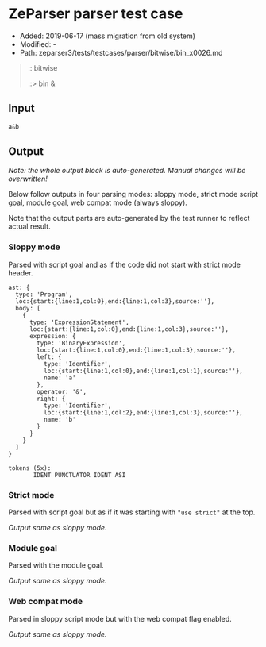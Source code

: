 # ZeParser parser test case

- Added: 2019-06-17 (mass migration from old system)
- Modified: -
- Path: zeparser3/tests/testcases/parser/bitwise/bin_x0026.md

> :: bitwise
>
> ::> bin &

## Input

`````js
a&b
`````

## Output

_Note: the whole output block is auto-generated. Manual changes will be overwritten!_

Below follow outputs in four parsing modes: sloppy mode, strict mode script goal, module goal, web compat mode (always sloppy).

Note that the output parts are auto-generated by the test runner to reflect actual result.

### Sloppy mode

Parsed with script goal and as if the code did not start with strict mode header.

`````
ast: {
  type: 'Program',
  loc:{start:{line:1,col:0},end:{line:1,col:3},source:''},
  body: [
    {
      type: 'ExpressionStatement',
      loc:{start:{line:1,col:0},end:{line:1,col:3},source:''},
      expression: {
        type: 'BinaryExpression',
        loc:{start:{line:1,col:0},end:{line:1,col:3},source:''},
        left: {
          type: 'Identifier',
          loc:{start:{line:1,col:0},end:{line:1,col:1},source:''},
          name: 'a'
        },
        operator: '&',
        right: {
          type: 'Identifier',
          loc:{start:{line:1,col:2},end:{line:1,col:3},source:''},
          name: 'b'
        }
      }
    }
  ]
}

tokens (5x):
       IDENT PUNCTUATOR IDENT ASI
`````

### Strict mode

Parsed with script goal but as if it was starting with `"use strict"` at the top.

_Output same as sloppy mode._

### Module goal

Parsed with the module goal.

_Output same as sloppy mode._

### Web compat mode

Parsed in sloppy script mode but with the web compat flag enabled.

_Output same as sloppy mode._
